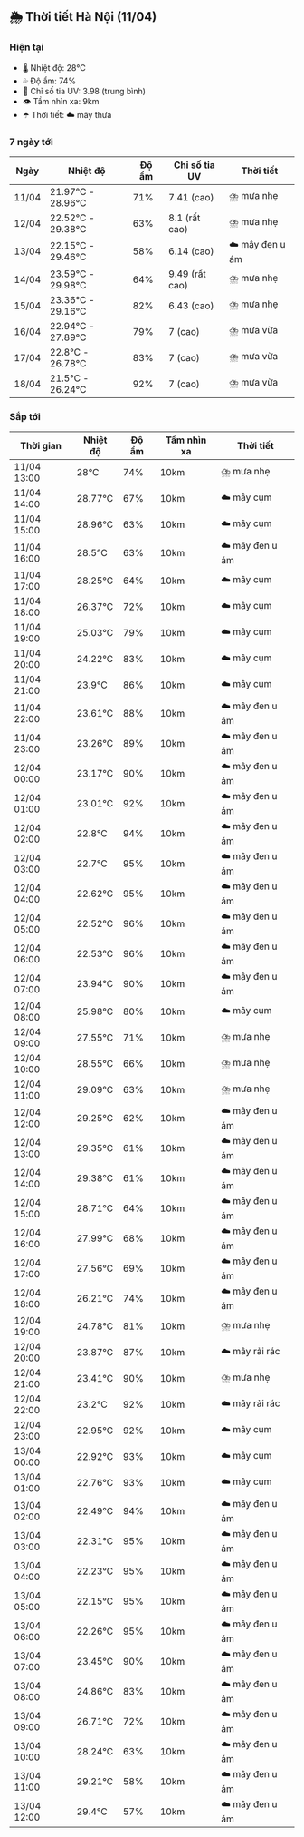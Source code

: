## 🌦️ Thời tiết Hà Nội (11/04)

### Hiện tại

- 🌡️ Nhiệt độ: 28℃
- 💦 Độ ẩm: 74%
- 🌟 Chỉ số tia UV: 3.98 (trung bình)
- 👁️ Tầm nhìn xa: 9km
- ☂️ Thời tiết: ☁️ mây thưa

### 7 ngày tới

| Ngày | Nhiệt độ | Độ ẩm | Chỉ số tia UV | Thời tiết |
| --- | --- | --- | --- | --- |
| 11/04 | 21.97℃ - 28.96℃ | 71% | 7.41 (cao) | ⛈️ mưa nhẹ |
| 12/04 | 22.52℃ - 29.38℃ | 63% | 8.1 (rất cao) | ⛈️ mưa nhẹ |
| 13/04 | 22.15℃ - 29.46℃ | 58% | 6.14 (cao) | ☁️ mây đen u ám |
| 14/04 | 23.59℃ - 29.98℃ | 64% | 9.49 (rất cao) | ⛈️ mưa nhẹ |
| 15/04 | 23.36℃ - 29.16℃ | 82% | 6.43 (cao) | ⛈️ mưa nhẹ |
| 16/04 | 22.94℃ - 27.89℃ | 79% | 7 (cao) | ⛈️ mưa vừa |
| 17/04 | 22.8℃ - 26.78℃ | 83% | 7 (cao) | ⛈️ mưa vừa |
| 18/04 | 21.5℃ - 26.24℃ | 92% | 7 (cao) | ⛈️ mưa vừa |

### Sắp tới

| Thời gian | Nhiệt độ | Độ ẩm | Tầm nhìn xa | Thời tiết |
| --- | --- | --- | --- | --- |
| 11/04 13:00 | 28℃ | 74% | 10km | ⛈️ mưa nhẹ |
| 11/04 14:00 | 28.77℃ | 67% | 10km | ☁️ mây cụm |
| 11/04 15:00 | 28.96℃ | 63% | 10km | ☁️ mây cụm |
| 11/04 16:00 | 28.5℃ | 63% | 10km | ☁️ mây đen u ám |
| 11/04 17:00 | 28.25℃ | 64% | 10km | ☁️ mây cụm |
| 11/04 18:00 | 26.37℃ | 72% | 10km | ☁️ mây cụm |
| 11/04 19:00 | 25.03℃ | 79% | 10km | ☁️ mây cụm |
| 11/04 20:00 | 24.22℃ | 83% | 10km | ☁️ mây cụm |
| 11/04 21:00 | 23.9℃ | 86% | 10km | ☁️ mây cụm |
| 11/04 22:00 | 23.61℃ | 88% | 10km | ☁️ mây đen u ám |
| 11/04 23:00 | 23.26℃ | 89% | 10km | ☁️ mây đen u ám |
| 12/04 00:00 | 23.17℃ | 90% | 10km | ☁️ mây đen u ám |
| 12/04 01:00 | 23.01℃ | 92% | 10km | ☁️ mây đen u ám |
| 12/04 02:00 | 22.8℃ | 94% | 10km | ☁️ mây đen u ám |
| 12/04 03:00 | 22.7℃ | 95% | 10km | ☁️ mây đen u ám |
| 12/04 04:00 | 22.62℃ | 95% | 10km | ☁️ mây đen u ám |
| 12/04 05:00 | 22.52℃ | 96% | 10km | ☁️ mây đen u ám |
| 12/04 06:00 | 22.53℃ | 96% | 10km | ☁️ mây đen u ám |
| 12/04 07:00 | 23.94℃ | 90% | 10km | ☁️ mây đen u ám |
| 12/04 08:00 | 25.98℃ | 80% | 10km | ☁️ mây cụm |
| 12/04 09:00 | 27.55℃ | 71% | 10km | ⛈️ mưa nhẹ |
| 12/04 10:00 | 28.55℃ | 66% | 10km | ⛈️ mưa nhẹ |
| 12/04 11:00 | 29.09℃ | 63% | 10km | ⛈️ mưa nhẹ |
| 12/04 12:00 | 29.25℃ | 62% | 10km | ☁️ mây đen u ám |
| 12/04 13:00 | 29.35℃ | 61% | 10km | ☁️ mây đen u ám |
| 12/04 14:00 | 29.38℃ | 61% | 10km | ☁️ mây đen u ám |
| 12/04 15:00 | 28.71℃ | 64% | 10km | ☁️ mây đen u ám |
| 12/04 16:00 | 27.99℃ | 68% | 10km | ☁️ mây đen u ám |
| 12/04 17:00 | 27.56℃ | 69% | 10km | ☁️ mây đen u ám |
| 12/04 18:00 | 26.21℃ | 74% | 10km | ☁️ mây đen u ám |
| 12/04 19:00 | 24.78℃ | 81% | 10km | ⛈️ mưa nhẹ |
| 12/04 20:00 | 23.87℃ | 87% | 10km | ☁️ mây rải rác |
| 12/04 21:00 | 23.41℃ | 90% | 10km | ⛈️ mưa nhẹ |
| 12/04 22:00 | 23.2℃ | 92% | 10km | ☁️ mây rải rác |
| 12/04 23:00 | 22.95℃ | 92% | 10km | ☁️ mây cụm |
| 13/04 00:00 | 22.92℃ | 93% | 10km | ☁️ mây cụm |
| 13/04 01:00 | 22.76℃ | 93% | 10km | ☁️ mây cụm |
| 13/04 02:00 | 22.49℃ | 94% | 10km | ☁️ mây đen u ám |
| 13/04 03:00 | 22.31℃ | 95% | 10km | ☁️ mây đen u ám |
| 13/04 04:00 | 22.23℃ | 95% | 10km | ☁️ mây đen u ám |
| 13/04 05:00 | 22.15℃ | 95% | 10km | ☁️ mây đen u ám |
| 13/04 06:00 | 22.26℃ | 95% | 10km | ☁️ mây đen u ám |
| 13/04 07:00 | 23.45℃ | 90% | 10km | ☁️ mây đen u ám |
| 13/04 08:00 | 24.86℃ | 83% | 10km | ☁️ mây đen u ám |
| 13/04 09:00 | 26.71℃ | 72% | 10km | ☁️ mây đen u ám |
| 13/04 10:00 | 28.24℃ | 63% | 10km | ☁️ mây đen u ám |
| 13/04 11:00 | 29.21℃ | 58% | 10km | ☁️ mây đen u ám |
| 13/04 12:00 | 29.4℃ | 57% | 10km | ☁️ mây đen u ám |
